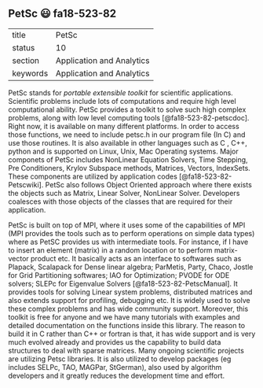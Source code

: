 ## PetSc :smiley: fa18-523-82


|          |                           |
| -------- | ------------------------- |
| title    | PetSc                     | 
| status   | 10                        |
| section  | Application and Analytics |
| keywords | Application and Analytics |


PetSc stands for *portable extensible toolkit* for scientific applications. Scientific problems include lots of computations and require high level computational ability. PetSc provides a toolkit to solve such high complex problems, along with low level computing tools [@fa18-523-82-petscdoc]. Right now, it is available on many different platforms. In order to access those functions, we need to include petsc.h in our program file (In C) and use those routines. It is also available in other languages such as C , C++, python and is supported on Linux, Unix, Mac Operating systems. Major componets of PetSc includes NonLinear Equation Solvers, Time Stepping, Pre Conditioners, Krylov Subspace methods, Matrices, Vectors, IndexSets. These components are utilized by application codes [@fa18-523-82-Petscwiki]. PetSc also follows Object Oriented approach where there exists the objects such as Matrix, Linear Solver, NonLinear Solver. Developers coalesces with those objects of the classes that are required for their application.

PetSc is built on top of MPI, where it uses some of the capabilities of MPI (MPI provides the tools such as to perform operations on simple data types) where as PetSC provides us with intermediate tools. For instance, if I have to insert an element (matrix) in a random location or to perform matrix-vector product etc. It basically acts as an interface to softwares such as Plapack, Scalapack for Dense linear algebra; ParMetis, Party, Chaco, Jostle for Grid Partitioning softwares; IAO for Optimization; PVODE for ODE solvers; SLEPc for Eigenvalue Solvers [@fa18-523-82-PetscManual]. It provides tools for solving Linear system problems, distributed matrices and also extends support for profiling, debugging etc. It is widely used to solve these complex problems and has wide community support. Moreover, this toolkit is free for anyone and we have many tutorials with examples and detailed documentation on the functions inside this library. The reason to build it in C rather than C++ or fortran is that, it has wide support and is very much evolved already and provides us the capability to build data structures to deal with sparse matrices. Many ongoing scientific projects are utilizing Petsc libraries. It is also utilized to develop packages (eg includes SELPc, TAO, MAGPar, StGerman), also used by algorithm developers and it greatly reduces the development time and effort.



